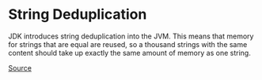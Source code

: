 # String Deduplication
JDK introduces string deduplication into the JVM. This means that memory for strings that are equal are reused, so a thousand strings with the same content should take up exactly the same amount of memory as one string.

[Source](https://malloc.se/blog/zgc-jdk18)
